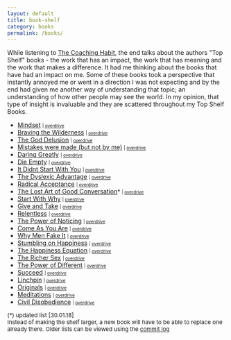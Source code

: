```yaml
---
layout: default
title: book-shelf
category: books
permalink: /books/
---
```


While listening to [The Coaching Habit], the end talks about the authors "Top Shelf" books - the work that has an impact, the work that has meaning and the work that makes a difference. It had me thinking about the books that have had an impact on me. Some of these books took a perspective that instantly annoyed me or went in a direction I was not expecting and by the end had given me another way of understanding that topic; an understanding of how other people may see the world. In my opinion, that type of insight is invaluable and they are scattered throughout my Top Shelf Books.


- [Mindset] <font size="1">| <a href="https://www.overdrive.com/media/233385/mindset">overdrive</a></font>
- [Braving the Wilderness] <font size="1">| <a href="https://www.overdrive.com/media/3198225/braving-the-wilderness">overdrive</a></font>
- [The God Delusion] <font size="1">| <a href="https://www.overdrive.com/media/158168/the-god-delusion">overdrive</a></font>
- [Mistakes were made (but not by me)] <font size="1">| <a href="https://www.overdrive.com/media/573883/mistakes-were-made-but-not-by-me">overdrive</a></font>
- [Daring Greatly] <font size="1">| <a href="https://www.overdrive.com/media/3326143/daring-greatly">overdrive</a></font>
- [Die Empty] <font size="1">| <a href="https://www.overdrive.com/media/1450906/die-empty">overdrive</a></font>
- [It Didnt Start With You] <font size="1">| <a href="https://www.overdrive.com/media/2395059/it-didnt-start-with-you">overdrive</a></font>
- [The Dyslexic Advantage] <font size="1">| <a href="https://www.overdrive.com/media/1940970/the-dyslexic-advantage">overdrive</a></font>
- [Radical Acceptance] <font size="1">| <a href="https://www.overdrive.com/media/2101685/radical-acceptance">overdrive</a></font>
- [The Lost Art of Good Conversation]<font size="2">* </font> <font size="1">| <a href="https://www.overdrive.com/media/3124265/the-lost-art-of-good-conversation">overdrive</a></font>
- [Start With Why] <font size="1">| <a href="https://www.overdrive.com/media/3348536/start-with-why">overdrive</a></font>
- [Give and Take] <font size="1">| <a href="https://www.overdrive.com/media/1289602/give-and-take">overdrive</a></font>
- [Relentless] <font size="1">| <a href="https://www.overdrive.com/media/2077109/relentless">overdrive</a></font>
- [The Power of Noticing] <font size="1">| <a href="https://www.overdrive.com/media/1542277/the-power-of-noticing">overdrive</a></font>
- [Come As You Are] <font size="1">| <a href="https://www.overdrive.com/media/2184509/come-as-you-are">overdrive</a></font>
- [Why Men Fake It] <font size="1">| <a href="https://www.overdrive.com/media/1266322/why-men-fake-it">overdrive</a></font>
- [Stumbling on Happiness] <font size="1">| <a href="https://www.overdrive.com/media/138785/stumbling-on-happiness">overdrive</a></font>
- [The Happiness Equation] <font size="1">| <a href="https://www.overdrive.com/media/1928986/the-happiness-equation">overdrive</a></font>
- [The Richer Sex] <font size="1">| <a href="https://www.overdrive.com/media/845002/the-richer-sex">overdrive</a></font>
- [The Power of Different] <font size="1">| <a href="https://www.overdrive.com/media/3156828/the-power-of-different">overdrive</a></font>
- [Succeed] <font size="1">| <a href="https://www.overdrive.com/media/355432/succeed">overdrive</a></font>
- [Linchpin] <font size="1">| <a href="https://www.overdrive.com/media/242862/linchpin">overdrive</a></font>
- [Originals] <font size="1">| <a href="https://www.overdrive.com/media/2205291/originals">overdrive</a></font>
- [Meditations] <font size="1">| <a href="https://www.overdrive.com/media/287520/meditations">overdrive</a></font>
- [Civil Disobedience] <font size="1">| <a href="https://www.overdrive.com/media/3130078/civil-disobedience">overdrive</a></font>

<font size="2">(*) updated list [30.01.18] 
<br/>Instead of making the shelf larger, a new book will have to be able to replace one already there. Older lists can be viewed using the <a href="https://github.com/random-parts/random-parts.github.io/commits/master">commit log</a></font>


[The Coaching Habit]: https://www.worldcat.org/title/coaching-habit-say-less-ask-more-change-the-way-you-lead-forever/oclc/969053597
[Mindset]: http://www.worldcat.org/oclc/929888799
[Braving the Wilderness]: http://www.worldcat.org/oclc/1010600018
[The God Delusion]: https://www.worldcat.org/title/god-delusion/oclc/671274630
[Mistakes were made (but not by me)]: https://www.worldcat.org/title/mistakes-were-made-but-not-by-me-why-we-justify-foolish-beliefs-bad-decisions-and-hurtful-acts/oclc/960079734
[Daring Greatly]: http://www.worldcat.org/oclc/1003641523
[Die Empty]: http://www.worldcat.org/oclc/997044220
[It Didnt Start With You]: http://www.worldcat.org/oclc/948181047
[The Dyslexic Advantage]: http://www.worldcat.org/oclc/741558934
[Radical Acceptance]: http://www.worldcat.org/oclc/827648445
[Start With Why]: http://www.worldcat.org/oclc/1002097079
[Give and Take]: http://www.worldcat.org/oclc/999649005
[Relentless]: http://www.worldcat.org/oclc/903255274
[The Power of Noticing]: http://www.worldcat.org/oclc/974220212
[Come As You Are]: http://www.worldcat.org/oclc/980968366
[Why Men Fake It]: http://www.worldcat.org/oclc/1004882551
[The Lost Art of Good Conversation]: https://www.worldcat.org/oclc/1008901864
[Stumbling on Happiness]: http://www.worldcat.org/oclc/859387956
[The Happiness Equation]: http://www.worldcat.org/oclc/1008697982
[The Richer Sex]: http://www.worldcat.org/oclc/773985497
[The Power of Different]: http://www.worldcat.org/oclc/974890921
[Succeed]: http://www.worldcat.org/oclc/646113392
[Linchpin]: http://www.worldcat.org/oclc/966187668
[Originals]: https://www.worldcat.org/title/originals/oclc/909318356
[Meditations]: http://www.worldcat.org/oclc/464586916
[Civil Disobedience]: http://www.worldcat.org/oclc/317494464